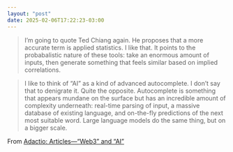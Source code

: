 ```yaml
---
layout: "post"
date: 2025-02-06T17:22:23-03:00
---
```


> I’m going to quote Ted Chiang again. He proposes that a more accurate term is applied statistics. I like that. It points to the probabalistic nature of these tools: take an enormous amount of inputs, then generate something that feels similar based on implied correlations.

> I like to think of “AI” as a kind of advanced autocomplete. I don’t say that to denigrate it. Quite the opposite. Autocomplete is something that appears mundane on the surface but has an incredible amount of complexity underneath: real-time parsing of input, a massive database of existing language, and on-the-fly predictions of the next most suitable word. Large language models do the same thing, but on a bigger scale.


From [Adactio: Articles—“Web3” and “AI”](https://adactio.com/articles/20290)
